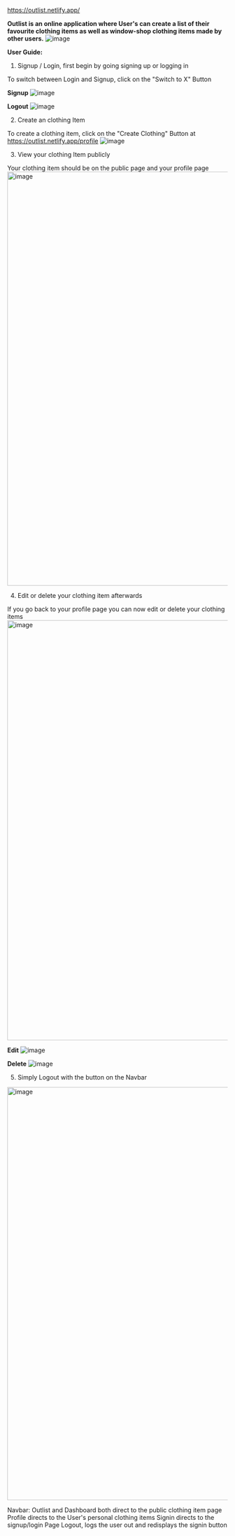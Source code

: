 https://outlist.netlify.app/

**Outlist is an online application where User's can create a list of their favourite clothing items as well as window-shop clothing items made by other users.**
![image](https://user-images.githubusercontent.com/57889353/168691648-1f70d7b4-a833-42bf-b952-66374ffe7e33.png)


**User Guide:**

1. Signup / Login, first begin by going signing up or logging in
  
  To switch between Login and Signup, click on the "Switch to X" Button

  **Signup**
  ![image](https://user-images.githubusercontent.com/57889353/168690438-72220d72-7413-41ba-b8d7-5e65a8e55a5a.png)
  
  **Logout**
  ![image](https://user-images.githubusercontent.com/57889353/168690536-5140a7c7-3d33-4db2-b97e-13aecf052dbb.png)
  

2. Create an clothing Item
  
  To create a clothing item, click on the "Create Clothing" Button at https://outlist.netlify.app/profile
  ![image](https://user-images.githubusercontent.com/57889353/168691211-ef5ecccc-64ac-4e88-ad7d-aa5705bae2d0.png)

3. View your clothing Item publicly

  Your clothing item should be on the public page and your profile page
  <img width="946" alt="image" src="https://user-images.githubusercontent.com/57889353/168691527-db564721-2542-48b8-b8ea-ecfd51bcf01b.png">

4. Edit or delete your clothing item afterwards

  If you go back to your profile page you can now edit or delete your clothing items
  <img width="960" alt="image" src="https://user-images.githubusercontent.com/57889353/168691815-29c49960-3de8-4e3d-9275-fe66f0483e95.png">
  
  **Edit**
  ![image](https://user-images.githubusercontent.com/57889353/168691897-d5693d68-0b96-4236-b1db-b7610714c1f8.png)

  **Delete**
  ![image](https://user-images.githubusercontent.com/57889353/168691941-e99461a3-5b6a-4082-9c3e-ae6f703548d5.png)

5. Simply Logout with the button on the Navbar

<img width="944" alt="image" src="https://user-images.githubusercontent.com/57889353/168689964-f53db571-ac42-409e-90b9-24bc04bdf2d8.png">

Navbar:
  Outlist and Dashboard both direct to the public clothing item page
  Profile directs to the User's personal clothing items
  Signin directs to the signup/login Page
  Logout, logs the user out and redisplays the signin button
